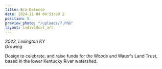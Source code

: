 ```yaml
---
title: Eco-Defense
date: 2024-11-04 04:53:00 Z
position: 5
preview_photo: "/uploads/7.PNG"
layout: individual_art
---
```


*2022, Lexington KY* <br> 
*Drawing* <br>

Design to celebrate, and raise funds for the Woods and Water's Land Trust, based in the lower Kentucky River watershed. 